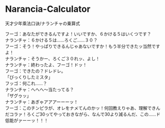 # Narancia-Calculator
天才少年乘法口诀/ナランチャの乗算式


フーゴ：あなたができるんですよ！いいですか、６かける５はいくつです？  
ナランチャ：６かける５は……ろくご……３０？  
フーゴ：そう！やっぱりできるんじゃあないですか！もう半分できたッ当然ですよ！  
ナランチャ：そうかー、ろくご３０れッ、よし！  
ナランチャ：終わったよ、フーゴ！ドッ！  
フーゴ：できたの？ドレドレ。  
「びっくりしたミスタ」  
フッゴ：何これ……？  
ナランチャ：へへへ〜当たってる？  
「ザグゥッ」  
ナランチャ：あぎゃアアアーーーッ！  
フーゴ：このチンピラが、オレをナメてんのかッ！何回教えりゃあ、理解できんだコラァ！ろくご30ってやっておきながら、なんで30より減るんだ、この……ド低能がァーーッ！！！  
